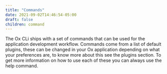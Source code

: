 ```yaml
---
title: "Commands"
date: 2021-09-02T14:46:54-05:00
draft: false
children: command
---
```


The Ox CLi ships with a set of commands that can be used for the application development workflow. Commands come from a list of default plugins, these can be changed in your Ox application depending on what your preferences are, to know more about this see the plugins section. To get more information on how to use each of these you can always use the help command.

